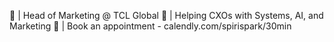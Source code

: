 📌 | Head of Marketing @ TCL Global
📌 | Helping CXOs with Systems, AI, and Marketing
📌 | Book an appointment - calendly.com/spirispark/30min

<!---
gitispark/gitispark is a ✨ special ✨ repository because its `README.md` (this file) appears on your GitHub profile.
You can click the Preview link to take a look at your changes.
--->
